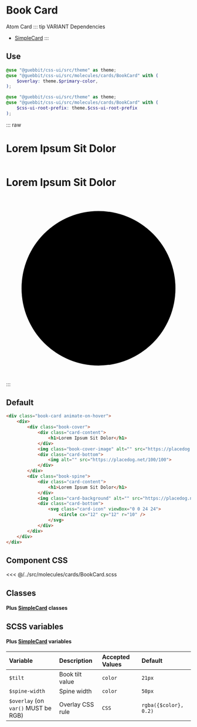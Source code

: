 # Book Card
<Badge type="tip">Atom</Badge> <Badge type="info">Card</Badge>
::: tip VARIANT Dependencies
- [SimpleCard](/molecules/cards/SimpleCard.md)
:::

## Use

```scss
@use "@guebbit/css-ui/src/theme" as theme;
@use "@guebbit/css-ui/src/molecules/cards/BookCard" with (
    $overlay: theme.$primary-color,
);
```

```scss
@use "@guebbit/css-ui/src/theme" as theme;
@use "@guebbit/css-ui/src/molecules/cards/BookCard" with (
    $css-ui-root-prefix: theme.$css-ui-root-prefix
);
```

::: raw
<div class="dev-section">
    <div class="book-card animate-on-hover">
        <div>
            <div class="book-cover">
                <div class="card-content">
                    <h1>Lorem Ipsum Sit Dolor</h1>
                </div>
                <img class="book-cover-image" alt="" src="https://placedog.net/400/600">
                <div class="card-bottom">
                    <img alt="" src="https://placedog.net/100/100">
                </div>
            </div>
            <div class="book-spine">
                <div class="card-content">
                    <h1>Lorem Ipsum Sit Dolor</h1>
                </div>
                <img class="card-background" alt="" src="https://placedog.net/100/600">
                <div class="card-bottom">
                    <svg class="card-icon" viewBox="0 0 24 24">
                        <circle cx="12" cy="12" r="10" />
                    </svg>
                </div>
            </div>
        </div>
    </div>
</div>
:::

## Default

```html
<div class="book-card animate-on-hover">
    <div>
        <div class="book-cover">
            <div class="card-content">
                <h1>Lorem Ipsum Sit Dolor</h1>
            </div>
            <img class="book-cover-image" alt="" src="https://placedog.net/400/600">
            <div class="card-bottom">
                <img alt="" src="https://placedog.net/100/100">
            </div>
        </div>
        <div class="book-spine">
            <div class="card-content">
                <h1>Lorem Ipsum Sit Dolor</h1>
            </div>
            <img class="card-background" alt="" src="https://placedog.net/100/600">
            <div class="card-bottom">
                <svg class="card-icon" viewBox="0 0 24 24">
                    <circle cx="12" cy="12" r="10" />
                </svg>
            </div>
        </div>
    </div>
</div>
```

## Component CSS

<<< @/../src/molecules/cards/BookCard.scss

## Classes
#### Plus [SimpleCard](/molecules/cards/SimpleCard.md) classes

## SCSS variables
#### Plus [SimpleCard](/molecules/cards/SimpleCard.md) variables

| Variable                             | Description      | Accepted Values | Default               |
|:-------------------------------------|:-----------------|:----------------|:----------------------|
| `$tilt`                              | Book tilt value  | `color`         | `21px`                |
| `$spine-width`                       | Spine width      | `color`         | `50px`                |
| `$overlay` (on `var()` MUST be RGB)  | Overlay CSS rule | `CSS`           | `rgba({$color}, 0.2)` |


<style lang="scss">
@use "../docs/theme" as theme;
@use "../src/molecules/cards/BookCard" with (
    $css-ui-root-prefix: theme.$css-ui-root-prefix
);
</style>